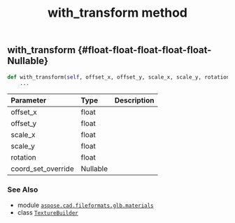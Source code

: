 ﻿---
title: with_transform method
second_title: Aspose.CAD for Python via .NET API References
description: 
type: docs
weight: 80
url: /python-net/aspose.cad.fileformats.glb.materials/texturebuilder/with_transform/
is_root: false
---

## with_transform {#float-float-float-float-float-Nullable<int>}





```python
def with_transform(self, offset_x, offset_y, scale_x, scale_y, rotation, coord_set_override):
    ...
```


| Parameter | Type | Description |
| :- | :- | :- |
| offset_x | float |  |
| offset_y | float |  |
| scale_x | float |  |
| scale_y | float |  |
| rotation | float |  |
| coord_set_override | Nullable<int> |  |



### See Also
* module [`aspose.cad.fileformats.glb.materials`](../../)
* class [`TextureBuilder`](/cad/python-net/aspose.cad.fileformats.glb.materials/texturebuilder)
